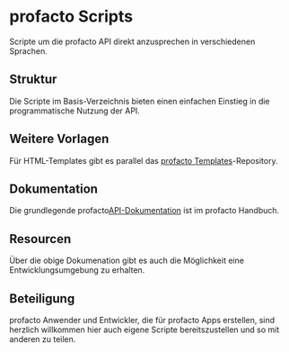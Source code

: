# profacto Scripts

Scripte um die profacto API direkt anzusprechen in verschiedenen Sprachen.

## Struktur

Die Scripte im Basis-Verzeichnis bieten einen einfachen Einstieg in die programmatische Nutzung der API.

## Weitere Vorlagen

Für HTML-Templates gibt es parallel das [profacto Templates](https://github.com/urms/profacto_Templates)-Repository. 

## Dokumentation

Die grundlegende profacto[API-Dokumentation](https://conf.extragroup.de/pages/viewpage.action?pageId=25297229) ist im profacto Handbuch.

## Resourcen

Über die obige Dokumenation gibt es auch die Möglichkeit eine Entwicklungsumgebung zu erhalten.

## Beteiligung

profacto Anwender und Entwickler, die für profacto Apps erstellen, sind herzlich willkommen hier auch eigene Scripte  bereitszustellen und so mit anderen zu teilen.